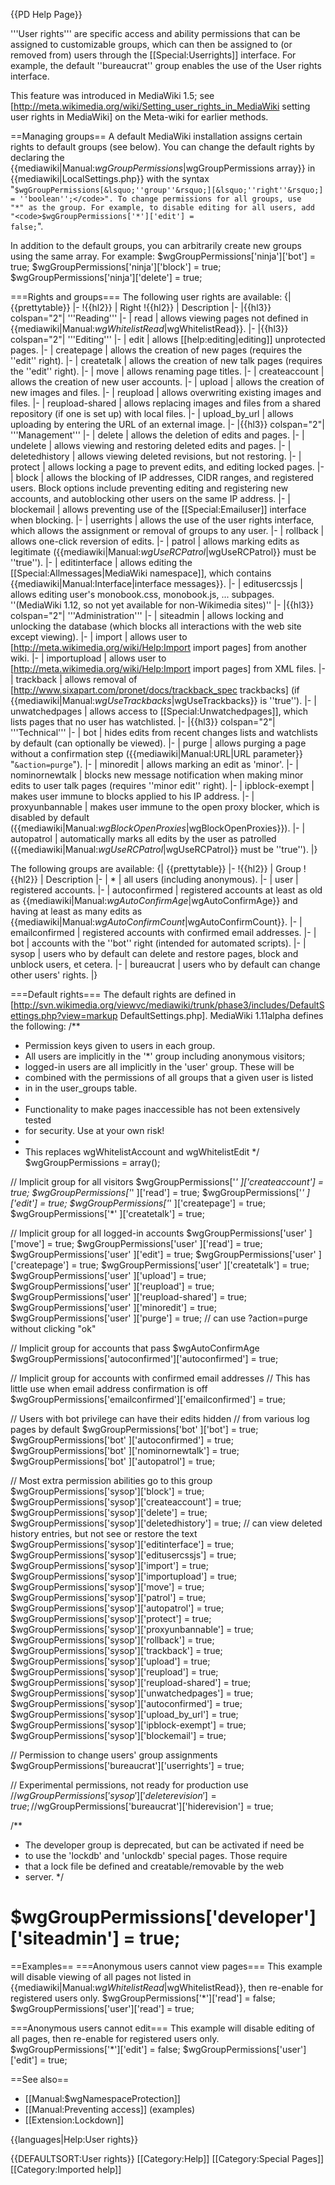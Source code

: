 {{PD Help Page}}

'''User rights''' are specific access and ability permissions that can be assigned to customizable groups, which can then be assigned to (or removed from) users through the [[Special:Userrights]] interface. For example, the default ''bureaucrat'' group enables the use of the User rights interface.

This feature was introduced in MediaWiki 1.5; see [http://meta.wikimedia.org/wiki/Setting_user_rights_in_MediaWiki setting user rights in MediaWiki] on the Meta-wiki for earlier methods.

==Managing groups==
A default MediaWiki installation assigns certain rights to default groups (see below). You can change the default rights by declaring the {{mediawiki|Manual:$wgGroupPermissions|$wgGroupPermissions array}} in {{mediawiki|LocalSettings.php}} with the syntax "<code>$wgGroupPermissions[&lsquo;''group''&rsquo;][&lsquo;''right''&rsquo;] = ''boolean'';</code>". To change permissions for all groups, use "*" as the group. For example, to disable editing for all users, add "<code>$wgGroupPermissions['*']['edit'] = false;</code>".

In addition to the default groups, you can arbitrarily create new groups using the same array. For example:
<source lang="php">
$wgGroupPermissions['ninja']['bot']    = true;
$wgGroupPermissions['ninja']['block']  = true;
$wgGroupPermissions['ninja']['delete'] = true;
</source>

===Rights and groups===
The following user rights are available:
{| {{prettytable}}
|-
!{{hl2}} | Right
!{{hl2}} | Description
|-
|{{hl3}} colspan="2"| '''Reading'''
|- 
| read
| allows viewing pages not defined in {{mediawiki|Manual:$wgWhitelistRead|$wgWhitelistRead}}.
|-
|{{hl3}} colspan="2"| '''Editing'''
|-
| edit
| allows [[help:editing|editing]] unprotected pages.
|-
| createpage
| allows the creation of new pages (requires the ''edit'' right).
|-
| createtalk
| allows the creation of new talk pages (requires the ''edit'' right).
|-
| move
| allows renaming page titles.
|-
| createaccount
| allows the creation of new user accounts.
|-
| upload
| allows the creation of new images and files.
|-
| reupload
| allows overwriting existing images and files.
|-
| reupload-shared
| allows replacing images and files from a shared repository (if one is set up) with local files.
|-
| upload_by_url
| allows uploading by entering the URL of an external image.
|-
|{{hl3}} colspan="2"| '''Management'''
|-
| delete
| allows the deletion of edits and pages.
|-
| undelete
| allows viewing and restoring deleted edits and pages.
|-
| deletedhistory
| allows viewing deleted revisions, but not restoring.
|-
| protect
| allows locking a page to prevent edits, and editing locked pages.
|-
| block
| allows the blocking of IP addresses, CIDR ranges, and registered users. Block options include preventing editing and registering new accounts, and autoblocking other users on the same IP address.
|-
| blockemail
| allows preventing use of the [[Special:Emailuser]] interface when blocking.
|-
| userrights
| allows the use of the user rights interface, which allows the assignment or removal of groups to any user.
|-
| rollback
| allows one-click reversion of edits.
|-
| patrol
| allows marking edits as legitimate ({{mediawiki|Manual:$wgUseRCPatrol|$wgUseRCPatrol}} must be ''true'').
|-
| editinterface
| allows editing the [[Special:Allmessages|MediaWiki namespace]], which contains {{mediawiki|Manual:Interface|interface messages}}.
|-
| editusercssjs 
| allows editing user's monobook.css, monobook.js, ... subpages.<br/>''(MediaWiki 1.12, so not yet available for non-Wikimedia sites)''
|-
|{{hl3}} colspan="2"| '''Administration'''
|-
| siteadmin
| allows locking and unlocking the database (which blocks all interactions with the web site except viewing).
|-
| import
| allows user to [http://meta.wikimedia.org/wiki/Help:Import import pages] from another wiki.
|-
| importupload
| allows user to [http://meta.wikimedia.org/wiki/Help:Import import pages] from XML files.
|-
| trackback
| allows removal of [http://www.sixapart.com/pronet/docs/trackback_spec trackbacks] (if {{mediawiki|Manual:$wgUseTrackbacks|$wgUseTrackbacks}} is ''true'').
|-
| unwatchedpages
| allows access to [[Special:Unwatchedpages]], which lists pages that no user has watchlisted.
|-
|{{hl3}} colspan="2"| '''Technical'''
|-
| bot
| hides edits from recent changes lists and watchlists by default (can optionally be viewed).
|-
| purge
| allows purging a page without a confirmation step ({{mediawiki|Manual:URL|URL parameter}} "<code>&action=purge</code>").
|-
| minoredit
| allows marking an edit as 'minor'.
|-
| nominornewtalk
| blocks new message notification when making minor edits to user talk pages (requires ''minor edit'' right).
|-
| ipblock-exempt
| makes user immune to blocks applied to his IP address.
|-
| proxyunbannable
| makes user immune to the open proxy blocker, which is disabled by default ({{mediawiki|Manual:$wgBlockOpenProxies|$wgBlockOpenProxies}}).
|-
| autopatrol
| automatically marks all edits by the user as patrolled ({{mediawiki|Manual:$wgUseRCPatrol|$wgUseRCPatrol}} must be ''true'').
|}

The following groups are available:
{| {{prettytable}}
|-
!{{hl2}} | Group
!{{hl2}} | Description
|-
| *
| all users (including anonymous).
|-
| user
| registered accounts.
|-
| autoconfirmed
| registered accounts at least as old as {{mediawiki|Manual:$wgAutoConfirmAge|$wgAutoConfirmAge}} and having at least as many edits as {{mediawiki|Manual:$wgAutoConfirmCount|$wgAutoConfirmCount}}.
|-
| emailconfirmed
| registered accounts with confirmed email addresses.
|-
| bot
| accounts with the ''bot'' right (intended for automated scripts).
|-
| sysop
| users who by default can delete and restore pages, block and unblock users, et cetera.
|-
| bureaucrat
| users who by default can change other users' rights.
|}

===Default rights===
The default rights are defined in [http://svn.wikimedia.org/viewvc/mediawiki/trunk/phase3/includes/DefaultSettings.php?view=markup DefaultSettings.php]. MediaWiki 1.11alpha defines the following:
<source lang="php">
/**
 * Permission keys given to users in each group.
 * All users are implicitly in the '*' group including anonymous visitors;
 * logged-in users are all implicitly in the 'user' group. These will be
 * combined with the permissions of all groups that a given user is listed
 * in in the user_groups table.
 *
 * Functionality to make pages inaccessible has not been extensively tested
 * for security. Use at your own risk!
 *
 * This replaces wgWhitelistAccount and wgWhitelistEdit
 */
$wgGroupPermissions = array();

// Implicit group for all visitors
$wgGroupPermissions['*'    ]['createaccount']   = true;
$wgGroupPermissions['*'    ]['read']            = true;
$wgGroupPermissions['*'    ]['edit']            = true;
$wgGroupPermissions['*'    ]['createpage']      = true;
$wgGroupPermissions['*'    ]['createtalk']      = true;

// Implicit group for all logged-in accounts
$wgGroupPermissions['user' ]['move']            = true;
$wgGroupPermissions['user' ]['read']            = true;
$wgGroupPermissions['user' ]['edit']            = true;
$wgGroupPermissions['user' ]['createpage']      = true;
$wgGroupPermissions['user' ]['createtalk']      = true;
$wgGroupPermissions['user' ]['upload']          = true;
$wgGroupPermissions['user' ]['reupload']        = true;
$wgGroupPermissions['user' ]['reupload-shared'] = true;
$wgGroupPermissions['user' ]['minoredit']       = true;
$wgGroupPermissions['user' ]['purge']           = true; // can use ?action=purge without clicking "ok"

// Implicit group for accounts that pass $wgAutoConfirmAge
$wgGroupPermissions['autoconfirmed']['autoconfirmed'] = true;

// Implicit group for accounts with confirmed email addresses
// This has little use when email address confirmation is off
$wgGroupPermissions['emailconfirmed']['emailconfirmed'] = true;

// Users with bot privilege can have their edits hidden
// from various log pages by default
$wgGroupPermissions['bot'  ]['bot']             = true;
$wgGroupPermissions['bot'  ]['autoconfirmed']   = true;
$wgGroupPermissions['bot'  ]['nominornewtalk']  = true;
$wgGroupPermissions['bot'  ]['autopatrol']      = true;

// Most extra permission abilities go to this group
$wgGroupPermissions['sysop']['block']           = true;
$wgGroupPermissions['sysop']['createaccount']   = true;
$wgGroupPermissions['sysop']['delete']          = true;
$wgGroupPermissions['sysop']['deletedhistory']     = true; // can view deleted history entries, but not see or restore the text
$wgGroupPermissions['sysop']['editinterface']   = true;
$wgGroupPermissions['sysop']['editusercssjs']   = true;
$wgGroupPermissions['sysop']['import']          = true;
$wgGroupPermissions['sysop']['importupload']    = true;
$wgGroupPermissions['sysop']['move']            = true;
$wgGroupPermissions['sysop']['patrol']          = true;
$wgGroupPermissions['sysop']['autopatrol']      = true;
$wgGroupPermissions['sysop']['protect']         = true;
$wgGroupPermissions['sysop']['proxyunbannable'] = true;
$wgGroupPermissions['sysop']['rollback']        = true;
$wgGroupPermissions['sysop']['trackback']       = true;
$wgGroupPermissions['sysop']['upload']          = true;
$wgGroupPermissions['sysop']['reupload']        = true;
$wgGroupPermissions['sysop']['reupload-shared'] = true;
$wgGroupPermissions['sysop']['unwatchedpages']  = true;
$wgGroupPermissions['sysop']['autoconfirmed']   = true;
$wgGroupPermissions['sysop']['upload_by_url']   = true;
$wgGroupPermissions['sysop']['ipblock-exempt']    = true;
$wgGroupPermissions['sysop']['blockemail']      = true;

// Permission to change users' group assignments
$wgGroupPermissions['bureaucrat']['userrights'] = true;

// Experimental permissions, not ready for production use
//$wgGroupPermissions['sysop']['deleterevision'] = true;
//$wgGroupPermissions['bureaucrat']['hiderevision'] = true;

/**
 * The developer group is deprecated, but can be activated if need be
 * to use the 'lockdb' and 'unlockdb' special pages. Those require
 * that a lock file be defined and creatable/removable by the web
 * server.
 */
# $wgGroupPermissions['developer']['siteadmin'] = true;
</source>

==Examples==
===Anonymous users cannot view pages===
This example will disable viewing of all pages not listed in {{mediawiki|Manual:$wgWhitelistRead|$wgWhitelistRead}}, then re-enable for registered users only.
<source lang="php">
$wgGroupPermissions['*']['read']    = false;
$wgGroupPermissions['user']['read'] = true;
</source>

===Anonymous users cannot edit===
This example will disable editing of all pages, then re-enable for registered users only.
<source lang="php">
$wgGroupPermissions['*']['edit']    = false;
$wgGroupPermissions['user']['edit'] = true;
</source>

==See also==
* [[Manual:$wgNamespaceProtection]]
* [[Manual:Preventing access]] (examples)
* [[Extension:Lockdown]]

{{languages|Help:User rights}}

{{DEFAULTSORT:User rights}}
[[Category:Help]]
[[Category:Special Pages]]
[[Category:Imported help]]

